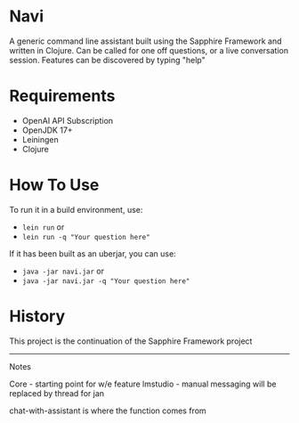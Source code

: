 # Navi
A generic command line assistant built using the Sapphire Framework and written in Clojure. Can be called for one off questions, or a live conversation session. Features can be discovered by typing "help"

# Requirements
- OpenAI API Subscription
- OpenJDK 17+
- Leiningen
- Clojure

# How To Use

To run it in a build environment, use:
- `lein run` or 
- `lein run -q "Your question here"`

If it has been built as an uberjar, you can use:
- `java -jar navi.jar` or
- `java -jar navi.jar -q "Your question here"`


# History
This project is the continuation of the Sapphire Framework project

------
Notes

Core - starting point for w/e feature
lmstudio - manual messaging will be replaced by thread for jan

chat-with-assistant is where the function comes from